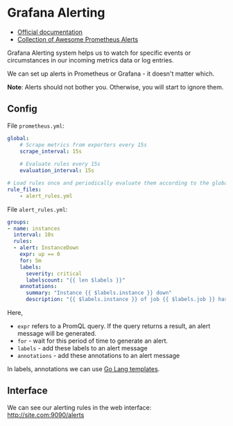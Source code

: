 # Grafana Alerting

- [Official documentation](https://grafana.com/docs/grafana/latest/alerting/)
- [Collection of Awesome Prometheus Alerts](https://samber.github.io/awesome-prometheus-alerts/rules.html)

Grafana Alerting system helps us to watch for specific events or circumstances in our incoming metrics data or log entries.

We can set up alerts in Prometheus or Grafana - it doesn't matter which.

**Note**: Alerts should not bother you. Otherwise, you will start to ignore them.

## Config

File `prometheus.yml`:

```yml
global:
    # Scrape metrics from exporters every 15s
    scrape_interval: 15s
  
    # Evaluate rules every 15s
    evaluation_interval: 15s

# Load rules once and periodically evaluate them according to the global "evaluation_interval"
rule_files:
    - alert_rules.yml
```

File `alert_rules.yml`:

```yml
groups:
- name: instances
  interval: 10s
  rules:
  - alert: InstanceDown
    expr: up == 0
    for: 5m
    labels:
      severity: critical
      labelscount: "{{ len $labels }}"
    annotations:
      summary: "Instance {{ $labels.instance }} down"
      description: "{{ $labels.instance }} of job {{ $labels.job }} has been down for 5 minutes."
```

Here,

- `expr` refers to a PromQL query. If the query returns a result, an alert message will be generated.
- `for` - wait for this period of time to generate an alert.
- `labels` - add these labels to an alert message
- `annotations` - add these annotations to an alert message

In labels, annotations we can use [Go Lang templates](https://pkg.go.dev/text/template).

## Interface

We can see our alerting rules in the web interface: http://site.com:9090/alerts
